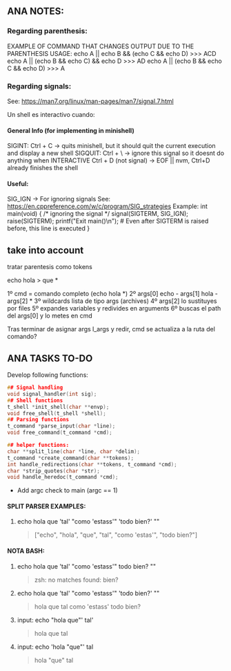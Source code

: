 
## ANA NOTES:

### Regarding parenthesis:

EXAMPLE OF COMMAND THAT CHANGES OUTPUT DUE TO THE PARENTHESIS USAGE:
echo A || echo B && (echo C && echo D) >>> ACD
echo A || (echo B && echo C) && echo D >>> AD
echo A || (echo B && echo C && echo D) >>> A



### Regarding signals:
See: https://man7.org/linux/man-pages/man7/signal.7.html

Un shell es interactivo cuando: 

#### General Info (for implementing in minishell)
SIGINT: Ctrl + C -> quits minishell, but it should quit the current execution and display a new shell
SIGQUIT: Ctrl + \ -> ignore this signal so it doesnt do anything when INTERACTIVE
Ctrl + D (not signal) -> EOF || nvm, Ctrl+D already finishes the shell

#### Useful:
SIG_IGN -> For ignoring signals
See: https://en.cppreference.com/w/c/program/SIG_strategies
Example:
int main(void)
{
    /* ignoring the signal */
    signal(SIGTERM, SIG_IGN);
    raise(SIGTERM);
    printf("Exit main()\n"); # Even after SIGTERM is raised before, this line is executed
}



## take into account

tratar parentesis como tokens

echo hola > que *

1º
cmd = comando completo (echo hola *)
2º
args[0] echo  - args[1] hola - args[2] *
3º
wildcards	lista de tipo args (archives)
4º
args[2] lo sustituyes por files
5º
	expandes variables y redivides en arguments
6º
	buscas el path del args[0] y lo metes en cmd


Tras terminar de asignar args l_args y redir, cmd se actualiza a la ruta del comando?


## ANA TASKS TO-DO

Develop following functions: 
```c
## Signal handling
void signal_handler(int sig);
## Shell functions
t_shell *init_shell(char **envp);
void free_shell(t_shell *shell);
## Parsing functions
t_command *parse_input(char *line);
void free_command(t_command *cmd);

## helper functions:
char **split_line(char *line, char *delim);
t_command *create_command(char **tokens);
int handle_redirections(char **tokens, t_command *cmd);
char *strip_quotes(char *str);
void handle_heredoc(t_command *cmd);
```

 - Add argc check to main (argc == 1)

#### SPLIT PARSER EXAMPLES:

1. echo hola que 'tal' "como 'estass'" 'todo bien?' ""
	> ["echo", "hola", "que", "tal", "como 'estas'", "todo bien?"]


#### NOTA BASH:
1. echo hola que 'tal' "como 'estass'" todo bien? ""
	> zsh: no matches found: bien?

2. echo hola que 'tal' "como 'estass'" 'todo bien?' ""
	> hola que tal como 'estass' todo bien? 

3. input: echo "hola que"' tal'
	> hola que tal

4. input: echo 'hola "que"' tal
	> hola "que" tal
